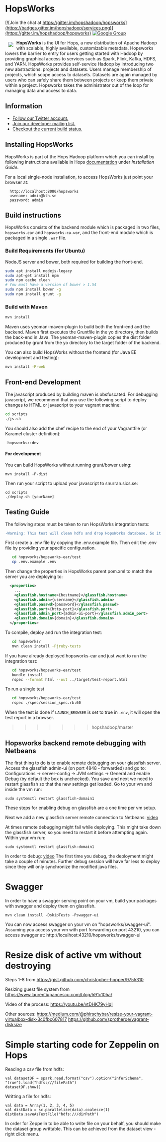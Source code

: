 # HopsWorks

[![Join the chat at https://gitter.im/hopshadoop/hopsworks](https://badges.gitter.im/hopshadoop/services.png)](https://gitter.im/hopshadoop/hopsworks)
[![Google Group](https://img.shields.io/badge/google-group-blue.svg)](https://groups.google.com/forum/#!forum/hopshadoop)


<a href=""><img src="http://www.hops.io/sites/default/files/hops-50x50.png" align="left" hspace="10" vspace="6"></a>
**HopsWorks** is the UI for Hops, a new distribution of Apache Hadoop with scalable, highly available, customizable 
metadata. Hopsworks lowers the barrier to entry for users getting started with Hadoop by providing graphical access to services such as Spark, Flink, Kafka, HDFS, and YARN. HopsWorks provides self-service Hadoop by introducing two new abstractions: projects and datasets. Users manage membership of projects, which scope access to datasets. Datasets are again managed by users who can safely share them between projects or keep them private within a project. Hopsworks takes the administrator out of the loop for managing data and access to data.

## Information

<ul>
<li><a href="https://twitter.com/hopshadoop">Follow our Twitter account.</a></li>
<li><a href="https://groups.google.com/forum/#!forum/hopshadoop">Join our developer mailing list.</a></li>
<li><a href="https://cloud17.sics.se/jenkins/view/develop/">Checkout the current build status.</a></li>
</ul>

## Installing HopsWorks

HopsWorks is part of the Hops Hadoop platform which you can install by following instructions available in 
Hops [documentation](http://hops.readthedocs.io) under *Installation Guide*.

For a local single-node installation, to access HopsWorks just point your browser at:
```
  http://localhost:8080/hopsworks
  usename: admin@kth.se
  password: admin
```

## Build instructions
HopsWorks consists of the backend module which is packaged in two files, `hopsworks.ear`  and `hopsworks-ca.war`,
and the front-end module which is packaged in a single `.war` file. 


### Build Requirements (for Ubuntu)
NodeJS server and bower, both required for building the front-end.

```sh
sudo apt install nodejs-legacy
sudo apt-get install npm
sudo npm cache clean
# You must have a version of bower > 1.54
sudo npm install bower -g
sudo npm install grunt -g
```

### Build with Maven
```sh
mvn install 
```
Maven uses yeoman-maven-plugin to build both the front-end and the backend.
Maven first executes the Gruntfile in the yo directory, then builds the back-end in Java.
The yeoman-maven-plugin copies the dist folder produced by grunt from the yo directory to the target folder of the backend.

You can also build HopsWorks without the frontend (for Java EE development and testing):
```sh
mvn install -P-web
```

## Front-end Development 

The javascript produced by building maven is obsfuscated. For debugging javascript, we recommend that you use the following script
to deploy changes to HTML or javascript to your vagrant machine:

```sh
cd scripts
./js.sh
```

You should also add the chef recipe to the end of your Vagrantfile (or Karamel cluster definition):
```
 hopsworks::dev
```


#### For development

You can build HopsWorks without running grunt/bower using:

```
mvn install -P-dist
```

Then run your script to upload your javascript to snurran.sics.se:

```
cd scripts
./deploy.sh [yourName]
```


## Testing Guide
The following steps must be taken to run HopsWorks integration tests:


```diff
-Warning: This test will clean hdfs and drop HopsWorks database. So it should only be used on a test machine.
```

First create a .env file by copying the .env.example file. Then edit the .env file by providing your specific configuration. 
```sh
   cd hopsworks/hopsworks-ear/test
   cp .env.example .env
```


Then change the properties in HopsWorks parent pom.xml to match the server you are deploying to:
```xml
  <properties>
    ...
    <glassfish.hostname>{hostname}</glassfish.hostname>
    <glassfish.admin>{username}</glassfish.admin>
    <glassfish.passwd>{password}</glassfish.passwd>
    <glassfish.port>{http-port}</glassfish.port>
    <glassfish.admin_port>{admin-ui-port}</glassfish.admin_port>
    <glassfish.domain>{domain}</glassfish.domain>
  </properties>
```

To compile, deploy and run the integration test:
```sh
   cd hopsworks/
   mvn clean install -Pjruby-tests
```

If you have already deployed hopsworks-ear and just want to run the integration test:

```sh
   cd hopsworks/hopsworks-ear/test
   bundle install
   rspec --format html --out ../target/test-report.html

```
To run a single test 
```sh
   cd hopsworks/hopsworks-ear/test
   rspec ./spec/session_spec.rb:60
```
When the test is done if `LAUNCH_BROWSER` is set to true in `.env`, it will open the test report in a browser.
>>>>>>> hopshadoop/master

## Hopsworks backend remote debugging with Netbeans
The first thing to do is to enable remote debugging on your glassfish server. Access the glassfish admin-ui (on port 4848 - forwarded) and go to:
Configurations -> server-config -> JVM settings -> General and enable Debug (by default the box is unchecked). 
You save and next we need to restart glassfish so that the new settings get loaded. Go to your vm and inside the vm run:
```
sudo systemctl restart glassfish-domain1
```
These steps for enabling debug on glassfish are a one time per vm setup.

Next we add a new glassfish server remote connection to Netbeans: [video](https://youtu.be/GdFrOLsZHq4)

At times remote debugging might fail while deploying. This might take down the glassfish server, so you need to restart it before attempting again. Within your vm run:
```
sudo systemctl restart glassfish-domain1
```
In order to debug: [video](https://youtu.be/UsWMjFSVVrA)
The first time you debug, the deployment might take a couple of minutes. Further debug session will have far less to deploy since they will only synchronize the modified java files.

# Swagger
In order to have a swagger serving point on your vm, build your packages with swagger and deploy them on glassfish.
```
mvn clean install -DskipTests -Pswagger-ui
```
You can now access swagger on your vm on "hopsworks/swagger-ui". Assuming you access your vm with port forwarding on port 43210, you can access swagger at: http://localhost:43210/hopsworks/swagger-ui

# Resize disk of active vm without destroying
Steps 1-8 from https://gist.github.com/christopher-hopper/9755310

Resizing guest file system from https://www.laurentiupancescu.com/blog/591c105a/

Video of the process: https://youtu.be/vtDHK79yHqI

Other sources:
https://medium.com/@phirschybar/resize-your-vagrant-virtualbox-disk-3c0fbc607817
https://github.com/sprotheroe/vagrant-disksize

# Simple starting code for Zeppelin on Hops
Reading a csv file from hdfs:
```
val datasetDF = spark.read.format("csv").option("inferSchema", "true").load("hdfs:///filePath")
datasetDF.show()
```
Writting a file for hdfs:
```
val data = Array(1, 2, 3, 4, 5)
val distData = sc.parallelize(data).coalesce(1)
distData.saveAsTextFile("hdfs:///dirPath")
```
In order for Zeppelin to be able to write file on your behalf, you should make the dataset group writtable. This can be achieved from the dataset view - right click menu.
